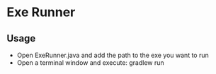 # Exe Runner

## Usage
* Open ExeRunner.java and add the path to the exe you want to run
* Open a terminal window and execute: gradlew run

